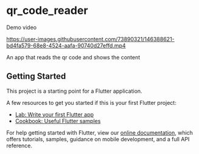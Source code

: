# qr_code_reader

Demo video

https://user-images.githubusercontent.com/73890321/146388621-bd4fa579-68e8-4524-aafa-90740d27effd.mp4


An app that reads the qr code and shows the content

## Getting Started

This project is a starting point for a Flutter application.

A few resources to get you started if this is your first Flutter project:

- [Lab: Write your first Flutter app](https://flutter.dev/docs/get-started/codelab)
- [Cookbook: Useful Flutter samples](https://flutter.dev/docs/cookbook)

For help getting started with Flutter, view our
[online documentation](https://flutter.dev/docs), which offers tutorials,
samples, guidance on mobile development, and a full API reference.

